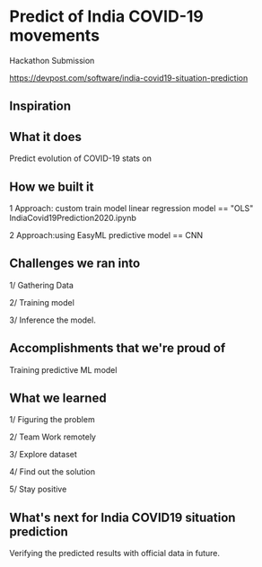 # Predict of India COVID-19 movements

Hackathon Submission

https://devpost.com/software/india-covid19-situation-prediction

## Inspiration

## What it does

Predict evolution of COVID-19 stats on

## How we built it

1 Approach: custom train model linear regression model == "OLS"
IndiaCovid19Prediction2020.ipynb

2 Approach:using EasyML predictive model == CNN

## Challenges we ran into

1/ Gathering Data

2/ Training model

3/ Inference the model.

## Accomplishments that we're proud of

Training predictive ML model

## What we learned

1/ Figuring the problem

2/ Team Work remotely

3/ Explore dataset

4/ Find out the solution

5/ Stay positive

## What's next for India COVID19 situation prediction

Verifying the predicted results with official data in future.

